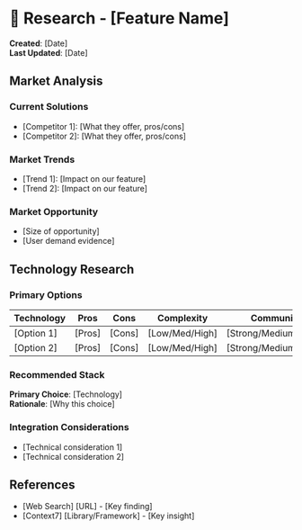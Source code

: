# 🔬 Research - [Feature Name]

**Created**: [Date]  
**Last Updated**: [Date]

## Market Analysis
### Current Solutions
- [Competitor 1]: [What they offer, pros/cons]
- [Competitor 2]: [What they offer, pros/cons]

### Market Trends
- [Trend 1]: [Impact on our feature]
- [Trend 2]: [Impact on our feature]

### Market Opportunity
- [Size of opportunity]
- [User demand evidence]

## Technology Research
### Primary Options
| Technology | Pros | Cons | Complexity | Community |
|------------|------|------|------------|-----------|
| [Option 1] | [Pros] | [Cons] | [Low/Med/High] | [Strong/Medium/Weak] |
| [Option 2] | [Pros] | [Cons] | [Low/Med/High] | [Strong/Medium/Weak] |

### Recommended Stack
**Primary Choice**: [Technology]  
**Rationale**: [Why this choice]

### Integration Considerations
- [Technical consideration 1]
- [Technical consideration 2]

## References
- [Web Search] [URL] - [Key finding]
- [Context7] [Library/Framework] - [Key insight] 